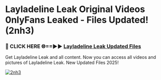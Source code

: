 # Layladeline Leak Original Videos 0nlyFans Leaked - Files Updated! (2nh3)

<h3>🔴 CLICK HERE 🌐==►► <a href="https://tinyurl.com/3hn5wdd3" rel="nofollow">Layladeline Leak Updated Files</a></h3>

Get Layladeline Leak and all content. Now you can access all videos and pictures of Layladeline Leak. New Updated Files 2025!

[![2nh3](https://i.imgur.com/4HnBqBT.gif)](https://tinyurl.com/3hn5wdd3)
